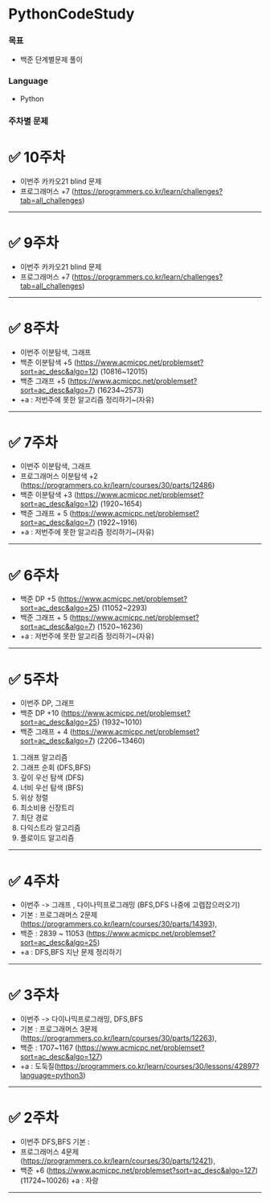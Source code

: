 # PythonCodeStudy

### 목표

- 백준 단계별문제 풀이

### Language

- Python

### 주차별 문제
# ✅ 10주차

- 이번주 카카오21 blind 문제
- 프로그래머스 +7 (https://programmers.co.kr/learn/challenges?tab=all_challenges)

---

# ✅ 9주차

- 이번주 카카오21 blind 문제
- 프로그래머스 +7 (https://programmers.co.kr/learn/challenges?tab=all_challenges)

---

# ✅ 8주차

- 이번주 이분탐색, 그래프
- 백준 이분탐색 +5 (https://www.acmicpc.net/problemset?sort=ac_desc&algo=12) (10816~12015)
- 백준 그래프 +5 (https://www.acmicpc.net/problemset?sort=ac_desc&algo=7) (16234~2573)
- +a : 저번주에 못한 알고리즘 정리하기~(자유)

---

# ✅ 7주차

- 이번주 이분탐색, 그래프
- 프로그래머스 이분탐색 +2 (https://programmers.co.kr/learn/courses/30/parts/12486)
- 백준 이분탐색 +3 (https://www.acmicpc.net/problemset?sort=ac_desc&algo=12) (1920~1654)
- 백준 그래프 + 5 (https://www.acmicpc.net/problemset?sort=ac_desc&algo=7) (1922~1916)
- +a : 저번주에 못한 알고리즘 정리하기~(자유)

---

# ✅ 6주차

- 백준 DP +5 (https://www.acmicpc.net/problemset?sort=ac_desc&algo=25) (11052~2293)
- 백준 그래프 + 5 (https://www.acmicpc.net/problemset?sort=ac_desc&algo=7) (1520~16236)
- +a : 저번주에 못한 알고리즘 정리하기~(자유)

---

# ✅ 5주차

- 이번주 DP, 그래프
- 백준 DP +10 (https://www.acmicpc.net/problemset?sort=ac_desc&algo=25) (1932~1010)
- 백준 그래프 + 4 (https://www.acmicpc.net/problemset?sort=ac_desc&algo=7) (2206~13460)

1. 그래프 알고리즘
2. 그래프 순회 (DFS,BFS)
3. 깊이 우선 탐색 (DFS)
4. 너비 우선 탐색 (BFS)
5. 위상 정렬
6. 최소비용 신장트리
7. 최단 경로
8. 다익스트라 알고리즘
9. 플로이드 알고리즘

---

# ✅ 4주차

- 이번주 -> 그래프 , 다이나믹프로그래밍 (BFS,DFS 나중에 고렙잡으러오기)
- 기본 : 프로그래머스 2문제(https://programmers.co.kr/learn/courses/30/parts/14393),
- 백준 : 2839 ~ 11053 (https://www.acmicpc.net/problemset?sort=ac_desc&algo=25)
- +a : DFS,BFS 지난 문제 정리하기

---

# ✅ 3주차

- 이번주 -> 다이나믹프로그래밍, DFS,BFS
- 기본 : 프로그래머스 3문제(https://programmers.co.kr/learn/courses/30/parts/12263),
- 백준 : 1707~1167 (https://www.acmicpc.net/problemset?sort=ac_desc&algo=127)
- +a : 도둑질(https://programmers.co.kr/learn/courses/30/lessons/42897?language=python3)

---

# ✅ 2주차

- 이번주 DFS,BFS 기본 :
- 프로그래머스 4문제 (https://programmers.co.kr/learn/courses/30/parts/12421),
- 백준 +6 (https://www.acmicpc.net/problemset?sort=ac_desc&algo=127) (11724~10026) +a : 자랑

---









